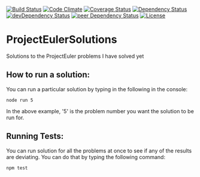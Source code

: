 [![Build Status](https://travis-ci.org/myTerminal/ProjectEulerSolutions.svg?branch=master)](https://travis-ci.org/myTerminal/ProjectEulerSolutions)
[![Code Climate](https://codeclimate.com/github/myTerminal/ProjectEulerSolutions.png)](https://codeclimate.com/github/myTerminal/ProjectEulerSolutions)
[![Coverage Status](https://img.shields.io/coveralls/myTerminal/ProjectEulerSolutions.svg)](https://coveralls.io/r/myTerminal/ProjectEulerSolutions?branch=master)
[![Dependency Status](https://david-dm.org/myTerminal/ProjectEulerSolutions.svg)](https://david-dm.org/myTerminal/ProjectEulerSolutions)
[![devDependency Status](https://david-dm.org/myTerminal/ProjectEulerSolutions/dev-status.svg)](https://david-dm.org/myTerminal/ProjectEulerSolutions#info=devDependencies)
[![peer Dependency Status](https://david-dm.org/myTerminal/ProjectEulerSolutions/peer-status.svg)](https://david-dm.org/myTerminal/ProjectEulerSolutions#info=peerDependencies)
[![License](https://img.shields.io/badge/LICENSE-GPL%20v3.0-blue.svg)](https://www.gnu.org/licenses/gpl.html)

ProjectEulerSolutions
=====================

Solutions to the ProjectEuler problems I have solved yet

How to run a solution:
----------------------
You can run a particular solution by typing in the following in the console:

    node run 5

In the above example, '5' is the problem number you want the solution to be run for.

Running Tests:
--------------
You can run solution for all the problems at once to see if any of the results are deviating. You can do that by typing the following command:

    npm test

